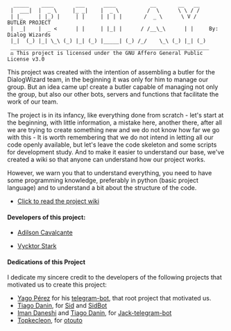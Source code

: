       _____    ____       ___      ____           __       __   __
     |  ___|  |  _ \     |_ _|    |  _ \         /  \      \ \ / /
     | |_     | |_) |     | |     | | | |       /  _ \      \ V /    BUTLER PROJECT
     |  _|    |  _ <      | |     | |_| |      / /__\_\      | |     By: Dialog Wizards
     |_|  (_) |_| \_\ (_) |_| (_) |_____| (_) /_/    \_\ (_) |_| (_) 
     ________________________________________________________________
     ⚖️ This project is licensed under the GNU Affero General Public License v3.0

This project was created with the intention of assembling a butler for the DialogWizard team, in the beginning it was only for him to manage our group. But an idea came up! create a butler capable of managing not only the group, but also our other bots, servers and functions that facilitate the work of our team.

The project is in its infancy, like everything done from scratch - let's start at the beginning, with little information, a mistake here, another there, after all we are trying to create something new and we do not know how far we go with this - It is worth remembering that we do not intend in letting all our code openly available, but let's leave the code skeleton and some scripts for development study. And to make it easier to understand our base, we've created a wiki so that anyone can understand how our project works.

However, we warn you that to understand everything, you need to have some programming knowledge, preferably in python (basic project language) and to understand a bit about the structure of the code.

 - [Click to read the project wiki](https://github.com/DialogWizards/Friday/wiki/home)
 
#### Developers of this project:
 - [Adilson Cavalcante](https://github.com/Player4NoobWinner) 

 - [Vycktor Stark](https://github.com/VycktorStark)
 
 
#### Dedications of this Project

I dedicate my sincere credit to the developers of the following projects that motivated us to create this project:

 - [Yago Pérez](https://github.com/yagop) for his [telegram-bot](https://github.com/yagop/telegram-bot), that root project that motivated us.
 - [Tiago Danin](https://github.com/TiagoDanin), for [Sid](https://github.com/TiagoDanin/Sid) and [SidBot](https://github.com/TiagoDanin/SidBot)
 - [Iman Daneshi](https://github.com/imandaneshi) and [Tiago Danin](https://github.com/TiagoDanin), for [Jack-telegram-bot](https://github.com/Imandaneshi/jack-telegram-bot)
 - [Topkecleon](https://github.com/topkecleon), for [otouto](https://github.com/topkecleon/otouto)
